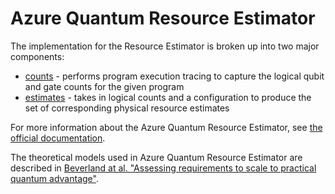 # Azure Quantum Resource Estimator

The implementation for the Resource Estimator is broken up into two major components:

- [counts](./src/counts.rs) - performs program execution tracing to capture the logical qubit and gate counts for the given program
- [estimates](./src/estimates.rs) - takes in logical counts and a configuration to produce the set of corresponding physical resource estimates

For more information about the Azure Quantum Resource Estimator, see [the official documentation](https://learn.microsoft.com/en-us/azure/quantum/intro-to-resource-estimation).

The theoretical models used in Azure Quantum Resource Estimator are described in [Beverland at al. "Assessing requirements to scale to practical quantum advantage"](https://arxiv.org/abs/2211.07629).
